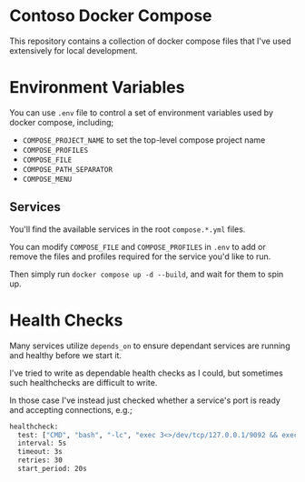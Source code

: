 # Contoso Docker Compose

This repository contains a collection of docker compose files that I've used extensively for local development.

# Environment Variables

You can use `.env` file to control a set of environment variables used by docker compose, including;

 - `COMPOSE_PROJECT_NAME` to set the top-level compose project name
 - `COMPOSE_PROFILES`
 - `COMPOSE_FILE`
 - `COMPOSE_PATH_SEPARATOR`
 - `COMPOSE_MENU`

## Services

You'll find the available services in the root `compose.*.yml` files. 

You can modify `COMPOSE_FILE` and `COMPOSE_PROFILES` in `.env` to add or remove the files and profiles required for the service you'd like to run.

Then simply run `docker compose up -d --build`, and wait for them to spin up.

# Health Checks

Many services utilize `depends_on` to ensure dependant services are running and healthy before we start it. 

I've tried to write as dependable health checks as I could, but sometimes such healthchecks are difficult to write.

In those case I've instead just checked whether a service's port is ready and accepting connections, e.g.;

```sh
healthcheck:
  test: ["CMD", "bash", "-lc", "exec 3<>/dev/tcp/127.0.0.1/9092 && exec 3>&- 3<&-"]
  interval: 5s
  timeout: 3s
  retries: 30
  start_period: 20s
```
